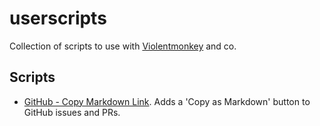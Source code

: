 # userscripts

Collection of scripts to use with [Violentmonkey](http://violentmonkey.com/) and co.

## Scripts

- [GitHub - Copy Markdown Link](https://raw.githubusercontent.com/kevinrpb/userscripts/refs/heads/main/github-copy-as-markdown/github-copy-as-markdown.js). Adds a 'Copy as Markdown' button to GitHub issues and PRs.
